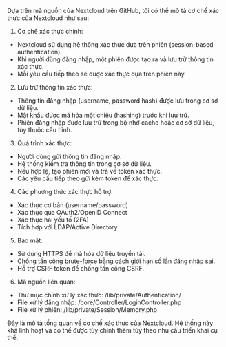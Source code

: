 Dựa trên mã nguồn của Nextcloud trên GitHub, tôi có thể mô tả cơ chế xác thực của Nextcloud như sau:

1. Cơ chế xác thực chính:

- Nextcloud sử dụng hệ thống xác thực dựa trên phiên (session-based authentication).
- Khi người dùng đăng nhập, một phiên được tạo ra và lưu trữ thông tin xác thực.
- Mỗi yêu cầu tiếp theo sẽ được xác thực dựa trên phiên này.

2. Lưu trữ thông tin xác thực:

- Thông tin đăng nhập (username, password hash) được lưu trong cơ sở dữ liệu.
- Mật khẩu được mã hóa một chiều (hashing) trước khi lưu trữ.
- Phiên đăng nhập được lưu trữ trong bộ nhớ cache hoặc cơ sở dữ liệu, tùy thuộc cấu hình.

3. Quá trình xác thực:

- Người dùng gửi thông tin đăng nhập.
- Hệ thống kiểm tra thông tin trong cơ sở dữ liệu.
- Nếu hợp lệ, tạo phiên mới và trả về token xác thực.
- Các yêu cầu tiếp theo gửi kèm token để xác thực.

4. Các phương thức xác thực hỗ trợ:

- Xác thực cơ bản (username/password)
- Xác thực qua OAuth2/OpenID Connect
- Xác thực hai yếu tố (2FA)
- Tích hợp với LDAP/Active Directory

5. Bảo mật:

- Sử dụng HTTPS để mã hóa dữ liệu truyền tải.
- Chống tấn công brute-force bằng cách giới hạn số lần đăng nhập sai.
- Hỗ trợ CSRF token để chống tấn công CSRF.

6. Mã nguồn liên quan:

- Thư mục chính xử lý xác thực: /lib/private/Authentication/
- File xử lý đăng nhập: /core/Controller/LoginController.php
- File xử lý phiên: /lib/private/Session/Memory.php

Đây là mô tả tổng quan về cơ chế xác thực của Nextcloud. Hệ thống này khá linh hoạt và có thể được tùy chỉnh thêm tùy theo nhu cầu triển khai cụ thể.
